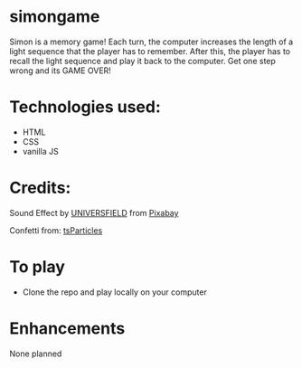 # simongame

Simon is a memory game! Each turn, the computer increases the length of a light sequence that the player has to remember. After this, the player has to recall the light sequence and play it back to the computer. Get one step wrong and its GAME OVER!

# Technologies used:
- HTML
- CSS
- vanilla JS

# Credits:
Sound Effect by <a href="https://pixabay.com/users/universfield-28281460/?utm_source=link-attribution&amp;utm_medium=referral&amp;utm_campaign=music&amp;utm_content=124464">UNIVERSFIELD</a> from <a href="https://pixabay.com/sound-effects//?utm_source=link-attribution&amp;utm_medium=referral&amp;utm_campaign=music&amp;utm_content=124464">Pixabay</a>

Confetti from:
<a href="https://confetti.js.org/more.html">tsParticles</a>

# To play
- Clone the repo and play locally on your computer

# Enhancements
None planned